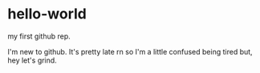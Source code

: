 # hello-world
my first github rep.

I'm new to github. It's pretty late rn so I'm a little confused being tired but, hey let's grind. 
